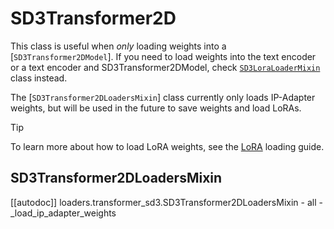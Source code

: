 <!--Copyright 2025 The HuggingFace Team. All rights reserved.

Licensed under the Apache License, Version 2.0 (the "License"); you may not use this file except in compliance with
the License. You may obtain a copy of the License at

http://www.apache.org/licenses/LICENSE-2.0

Unless required by applicable law or agreed to in writing, software distributed under the License is distributed on
an "AS IS" BASIS, WITHOUT WARRANTIES OR CONDITIONS OF ANY KIND, either express or implied. See the License for the
specific language governing permissions and limitations under the License.
-->

# SD3Transformer2D

This class is useful when *only* loading weights into a [`SD3Transformer2DModel`]. If you need to load weights into the text encoder or a text encoder and SD3Transformer2DModel, check [`SD3LoraLoaderMixin`](lora#diffusers.loaders.SD3LoraLoaderMixin) class instead.

The [`SD3Transformer2DLoadersMixin`] class currently only loads IP-Adapter weights, but will be used in the future to save weights and load LoRAs.

> [!TIP]
> To learn more about how to load LoRA weights, see the [LoRA](../../tutorials/using_peft_for_inference) loading guide.

## SD3Transformer2DLoadersMixin

[[autodoc]] loaders.transformer_sd3.SD3Transformer2DLoadersMixin
    - all
    - _load_ip_adapter_weights